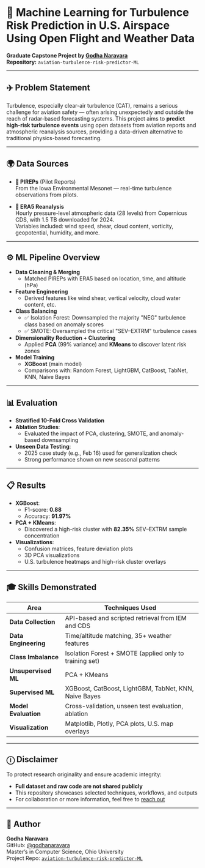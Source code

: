 # 📘 Machine Learning for Turbulence Risk Prediction in U.S. Airspace Using Open Flight and Weather Data

**Graduate Capstone Project by [Godha Naravara](https://github.com/godhanaravara)**  
**Repository:** `aviation-turbulence-risk-predictor-ML`

---

## ✈️ Problem Statement

Turbulence, especially clear-air turbulence (CAT), remains a serious challenge for aviation safety — often arising unexpectedly and outside the reach of radar-based forecasting systems. This project aims to **predict high-risk turbulence events** using open datasets from aviation reports and atmospheric reanalysis sources, providing a data-driven alternative to traditional physics-based forecasting.

---

## 🌍 Data Sources

- **📌 PIREPs** (Pilot Reports)  
  From the Iowa Environmental Mesonet — real-time turbulence observations from pilots.

- **📌 ERA5 Reanalysis**  
  Hourly pressure-level atmospheric data (28 levels) from Copernicus CDS, with 1.5 TB downloaded for 2024.  
  Variables included: wind speed, shear, cloud content, vorticity, geopotential, humidity, and more.

---

## ⚙️ ML Pipeline Overview

- **Data Cleaning & Merging**
  - Matched PIREPs with ERA5 based on location, time, and altitude (hPa)
- **Feature Engineering**
  - Derived features like wind shear, vertical velocity, cloud water content, etc.
- **Class Balancing**
  - ✅ Isolation Forest: Downsampled the majority "NEG" turbulence class based on anomaly scores  
  - ✅ SMOTE: Oversampled the critical "SEV–EXTRM" turbulence cases
- **Dimensionality Reduction + Clustering**
  - Applied **PCA** (99% variance) and **KMeans** to discover latent risk zones
- **Model Training**
  - **XGBoost** (main model)
  - Comparisons with: Random Forest, LightGBM, CatBoost, TabNet, KNN, Naive Bayes

---

## 📊 Evaluation

- **Stratified 10-Fold Cross Validation**
- **Ablation Studies**:
  - Evaluated the impact of PCA, clustering, SMOTE, and anomaly-based downsampling
- **Unseen Data Testing**:
  - 2025 case study (e.g., Feb 16) used for generalization check
  - Strong performance shown on new seasonal patterns

---

## 📋 Results

- **XGBoost**:
  - F1-score: **0.88**
  - Accuracy: **91.97%**
- **PCA + KMeans**:
  - Discovered a high-risk cluster with **82.35%** SEV–EXTRM sample concentration
- **Visualizations**:
  - Confusion matrices, feature deviation plots
  - 3D PCA visualizations
  - U.S. turbulence heatmaps and high-risk cluster overlays

---

## 🎓 Skills Demonstrated

| Area | Techniques Used |
|------|------------------|
| **Data Collection** | API-based and scripted retrieval from IEM and CDS |
| **Data Engineering** | Time/altitude matching, 35+ weather features |
| **Class Imbalance** | Isolation Forest + SMOTE (applied only to training set) |
| **Unsupervised ML** | PCA + KMeans |
| **Supervised ML** | XGBoost, CatBoost, LightGBM, TabNet, KNN, Naive Bayes |
| **Model Evaluation** | Cross-validation, unseen test evaluation, ablation |
| **Visualization** | Matplotlib, Plotly, PCA plots, U.S. map overlays |

---

## ⓘ Disclaimer

To protect research originality and ensure academic integrity:
- **Full dataset and raw code are not shared publicly**
- This repository showcases selected techniques, workflows, and outputs
- For collaboration or more information, feel free to [reach out](mailto:godhanaravara@outlook.com)

---

## 📎 Author

**Godha Naravara**  
GitHub: [@godhanaravara](https://github.com/godhanaravara)  
Master’s in Computer Science, Ohio University  
Project Repo: [`aviation-turbulence-risk-predictor-ML`](https://github.com/godhanaravara/aviation-turbulence-risk-predictor-ML)
